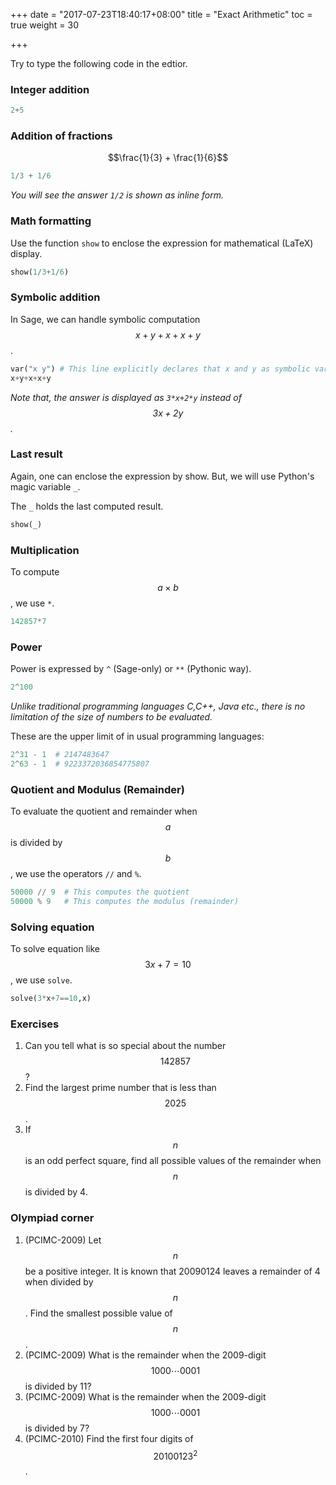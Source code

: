 +++
date = "2017-07-23T18:40:17+08:00"
title = "Exact Arithmetic"
toc = true
weight = 30

+++

Try to type the following code in the edtior.

### Integer addition
```python
2+5
```
### Addition of fractions

$$\frac{1}{3} + \frac{1}{6}$$

```python
1/3 + 1/6
```

*You will see the answer `1/2` is shown as inline form.*

### Math formatting

Use the function `show` to enclose the expression for mathematical (LaTeX) display.

```python
show(1/3+1/6)
```

### Symbolic addition

In Sage, we can handle symbolic computation $$x+y+x+x+y$$.

```python
var("x y") # This line explicitly declares that x and y as symbolic variables.
x+y+x+x+y
```
_Note that, the answer is displayed as `3*x+2*y` instead of $$3x+2y$$._

### Last result

Again, one can enclose the expression by show. But, we will use Python's magic variable `_`.

The `_` holds the last computed result.

```python
show(_)
```

### Multiplication

To compute $$a\times b$$, we use `*`. 


```python
142857*7
```

### Power

Power is expressed by `^` (Sage-only) or `**` (Pythonic way).

```python
2^100
```

*Unlike traditional programming languages C,C++, Java etc., there is no limitation of the size of numbers to be evaluated.*


These are the upper limit of in usual programming languages:
```python
2^31 - 1  # 2147483647
2^63 - 1  # 9223372036854775807
```


### Quotient and Modulus (Remainder)

To evaluate the quotient and remainder when $$a$$ is divided by $$b$$, we use the operators `//` and `%`.

```python
50000 // 9  # This computes the quotient
50000 % 9   # This computes the modulus (remainder)
```

### Solving equation

To solve equation like $$3x+7 = 10$$, we use `solve`.

```python
solve(3*x+7==10,x)
```


### Exercises

1. Can you tell what is so special about the number $$142857$$?
1. Find the largest prime number that is less than $$2025$$.
1. If $$n$$ is an odd perfect square, find all possible values of the remainder when $$n$$ is divided by 4.

### Olympiad corner

1. (PCIMC-2009) Let $$n$$ be a positive integer. It is known that 20090124 leaves a remainder of 4 when divided by $$n$$. Find the smallest possible value of $$n$$.
1. (PCIMC-2009) What is the remainder when the 2009-digit $$1000\cdots 0001$$ is divided by 11?
1. (PCIMC-2009) What is the remainder when the 2009-digit $$1000\cdots 0001$$ is divided by 7?
1. (PCIMC-2010) Find the first four digits of $$20100123^2$$.
